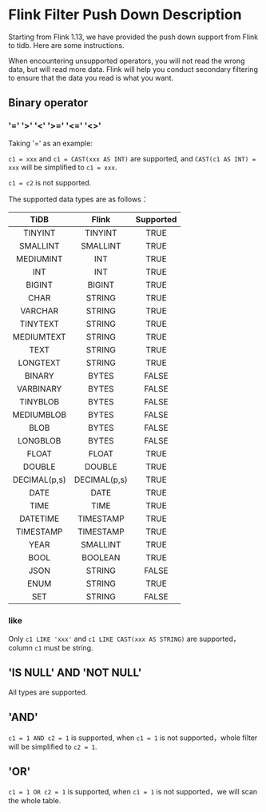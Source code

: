 # Flink Filter Push Down Description

Starting from Flink 1.13, we have provided the push down support from Flink to tidb. Here are some instructions.

When encountering unsupported operators, you will not read the wrong data, but will read more data. Flink will help you conduct secondary filtering to ensure that the data you read is what you want.

## Binary operator

###  '=' '>' '<' '>=' '<=' '<>'

Taking '=' as an example: 

`c1 = xxx` and `c1 = CAST(xxx AS INT)` are supported, and `CAST(c1 AS INT) = xxx` will be simplified to `c1 = xxx`.

`c1 = c2` is not supported.

The supported data types are as follows：

|     TiDB     |    Flink     | Supported |
|:------------:|:------------:|:---------:|
|   TINYINT    |   TINYINT    |   TRUE    |
|   SMALLINT   |   SMALLINT   |   TRUE    |
|  MEDIUMINT   |     INT      |   TRUE    |
|     INT      |     INT      |   TRUE    |
|    BIGINT    |    BIGINT    |   TRUE    |
|     CHAR     |    STRING    |   TRUE    |
|   VARCHAR    |    STRING    |   TRUE    |
|   TINYTEXT   |    STRING    |   TRUE    |
|  MEDIUMTEXT  |    STRING    |   TRUE    |
|     TEXT     |    STRING    |   TRUE    |
|   LONGTEXT   |    STRING    |   TRUE    |
|    BINARY    |    BYTES     |   FALSE   |
|  VARBINARY   |    BYTES     |   FALSE   |
|   TINYBLOB   |    BYTES     |   FALSE   |
|  MEDIUMBLOB  |    BYTES     |   FALSE   |
|     BLOB     |    BYTES     |   FALSE   |
|   LONGBLOB   |    BYTES     |   FALSE   |
|    FLOAT     |    FLOAT     |   TRUE    |
|    DOUBLE    |    DOUBLE    |   TRUE    |
| DECIMAL(p,s) | DECIMAL(p,s) |   TRUE    |
|     DATE     |     DATE     |   TRUE    |
|     TIME     |     TIME     |   TRUE    |
|   DATETIME   |  TIMESTAMP   |   TRUE    |
|  TIMESTAMP   |  TIMESTAMP   |   TRUE    |
|     YEAR     |   SMALLINT   |   TRUE    |
|     BOOL     |   BOOLEAN    |   TRUE    |
|     JSON     |    STRING    |   FALSE   |
|     ENUM     |    STRING    |   TRUE    |
|     SET      |    STRING    |   FALSE   |

### like

Only `c1 LIKE 'xxx'` and `c1 LIKE CAST(xxx AS STRING)` are supported，column `c1` must be string.

## 'IS NULL' AND 'NOT NULL'

All types are supported.

## 'AND'

`c1 = 1 AND c2 = 1` is supported, when `c1 = 1` is not supported，whole filter will be simplified to `c2 = 1`.

## 'OR'

`c1 = 1 OR c2 = 1`  is supported, when `c1 = 1` is not supported，we will scan the whole table.



